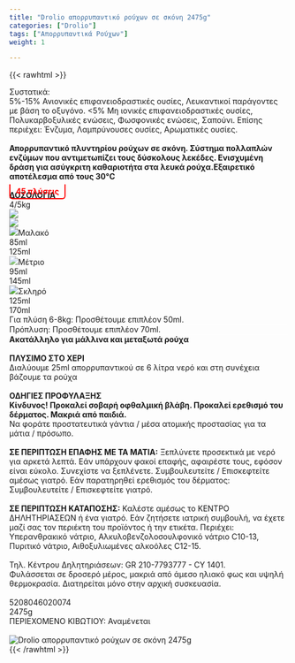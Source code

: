 ```yaml
---
title: "Drolio απορρυπαντικό ρούχων σε σκόνη 2475g"
categories: ["Drolio"]
tags: ["Απορρυπαντικά Ρούχων"]
weight: 1

---
```

{{< rawhtml >}}

<div class="sload137"><div class="product"><div id="sistatika">Συστατικά:</div><div class="alltext">5%-15% Ανιονικές επιφανειοδραστικές ουσίες, Λευκαντικοί παράγοντες με βάση το οξυγόνο. &lt;5% Μη ιονικές επιφανειοδραστικές ουσίες, Πολυκαρβοξυλικές ενώσεις, Φωσφονικές ενώσεις, Σαπούνι. Επίσης περιέχει: Ένζυμα, Λαμπρύνουσες ουσίες, Αρωματικές ουσίες.<br><br><strong>Απορρυπαντικό πλυντηρίου ρούχων σε σκόνη. Σύστημα πολλαπλών ενζύμων που αντιμετωπίζει τους δύσκολους λεκέδες. Ενισχυμένη δράση για ασύγκριτη καθαριοτήτα στα λευκά ρούχα.Εξαιρετικό αποτέλεσμα από τους 30°C</strong><br><b style="padding:4px 10px;color:red;border-bottom:2px solid red;border-left:2px solid red;border-right:2px solid red;position:relative;top:10px;border-radius:0 0 6px 6px">45 πλύσεις</b></div><div class="wtab"><div class="whead"><strong>ΔΟΣΟΛΟΓΙΑ</strong></div><div class="wtab2"><div>4/5kg</div><div><img src="/media/icons/blou2.png"></div><div><img src="/media/icons/blou3.png"></div></div><div class="wtab3"><div><img src="/media/icons/drop.png">Μαλακό</div><div>85ml</div><div>125ml</div></div><div class="wtab3"><div><img style="opacity:.7" src="/media/icons/drop.png">Μέτριο</div><div>95ml</div><div>145ml</div></div><div class="wtab3"><div><img src="/media/icons/drop.png">Σκληρό</div><div>125ml</div><div>170ml</div></div><div class="whead" style="border-bottom:1px solid #fff">Για πλύση 6-8kg: Προσθέτουμε επιπλέον 50ml.</div><div class="whead" style="border-bottom:1px solid #fff">Πρόπλυση: Προσθέτουμε επιπλέον 70ml.</div><div class="sfff sp1015 stcenter stred"><strong>Ακατάλληλο για μάλλινα και μεταξωτά ρούχα</strong></div></div><div class="keno">&nbsp;</div><div class="sored stfff stcenter sp1015"><strong>ΠΛΥΣΙΜO ΣΤO ΧΕΡΙ</strong></div><div class="seee sp15 stcenter">Διαλύουμε 25ml απορρυπαντικού σε 6 λίτρα νερό και στη συνέχεια βάζουμε τα ρούχα</div><div class="keno">&nbsp;</div><div class="sred sp1015 stcenter"><strong>ΟΔΗΓΙΕΣ ΠΡΟΦΥΛΑΞΗΣ</strong></div><div class="all2"><strong>Κίνδυνος! Προκαλεί σοβαρή οφθαλμική βλάβη. Προκαλεί ερεθισμό του δέρματος. Μακριά από παιδιά.</strong><br>Να φοράτε προστατευτικά γάντια / μέσα ατομικής προστασίας για τα μάτια / πρόσωπο.<br><br><strong>ΣΕ ΠΕΡΙΠΤΩΣΗ ΕΠΑΦΗΣ ΜΕ ΤΑ ΜΑΤΙΑ:</strong> Ξεπλύνετε προσεκτικά με νερό για αρκετά λεπτά. Εάν υπάρχουν φακοί επαφής, αφαιρέστε τους, εφόσον είναι εύκολο. Συνεχίστε να ξεπλένετε. Συμβουλευτείτε / Επισκεφτείτε αμέσως γιατρό. Εάν παρατηρηθεί ερεθισμός του δέρματος: Συμβουλευτείτε / Επισκεφτείτε γιατρό.<br><br><strong>ΣΕ ΠΕΡΙΠΤΩΣΗ ΚΑΤΑΠΟΣΗΣ:</strong> Καλέστε αμέσως το ΚΕΝΤΡΟ ΔΗΛΗΤΗΡΙΑΣΕΩΝ ή ένα γιατρό. Εάν ζητήσετε ιατρική συμβουλή, να έχετε μαζί σας τον περιέκτη του προϊόντος ή την ετικέτα. Περιέχει: Υπερανθρακικό νάτριο, Αλκυλοβενζολοσουλφονικό νάτριο C10-13, Πυριτικό νάτριο, Αιθοξυλιωμένες αλκοόλες C12-15.<br><br>Τηλ. Κέντρου Δηλητηριάσεων: GR 210-7793777 - CY 1401.<br>Φυλάσσεται σε δροσερό μέρος, μακριά από άμεσο ηλιακό φως και υψηλή θερμοκρασία. Διατηρείται μόνο στην αρχική συσκευασία.<br><br><img src="/media/icons/danger1.png" style="max-width:199px;display:flex;margin:auto" alt=""></div><div class="keno"></div><div id="barcode"><div id="barimage1"></div><span id="bartext">5208046020074</span></div><div id="varos"><div id="varosimage1"></div><span id="varostext">2475g</span></div><div id="kivotio">ΠΕΡΙΕΧΟΜΕΝΟ ΚΙΒΩΤΙΟΥ:&nbsp;Αναμένεται</div><style>.wtab2 div,.wtab3 div{width:25%}</style><br><div class="pimg"><img alt="Drolio απορρυπαντικό ρούχων σε σκόνη 2475g" title="Drolio απορρυπαντικό ρούχων σε σκόνη 2475g" src="/media/images/drolio-aporrypantiko-rouxwn-se-skonh-2475g.jpg"></div></div></div>
{{< /rawhtml >}}


